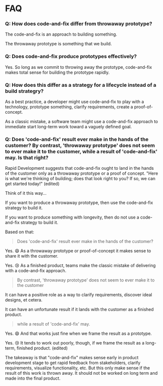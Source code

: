 # FAQ

### Q: How does code-and-fix differ from throwaway prototype?

The code-and-fix is an approach to building something.

The throwaway prototype is something that we build.


### Q: Does code-and-fix produce prototypes effectively?

Yes. So long as we commit to throwing away the prototype, code-and-fix makes total sense for building the prototype rapidly.

### Q: How does this differ as a strategy for a lifecycle instead of a build strategry?

As a best practice, a developer might use code-and-fix to play with a technology, prototype something, clarify requirements, create a proof-of-concept.

As a classic mistake, a software team might use a code-and-fix approach to immediate start long-term work toward a vaguely defined goal.


### Q: Does 'code-and-fix' result ever make in the hands of the customer? By contrast, 'throwaway prototype' does not seem to ever make it to the customer, while a result of 'code-and-fix' may. Is that right?

Rapid Development suggests that code-and-fix ought to land in the hands of the customer only as a throwaway prototype or a proof of concept. "Here is what we're thinking of building; does that look right to you? If so, we can get started today!" (edited) 

Think of it this way...

If you want to produce a throwaway prototype, then use the code-and-fix strategy to build it.

If you want to produce something with longevity, then do not use a code-and-fix strategy to build it.

Based on that:

> Does 'code-and-fix' result ever make in the hands of the customer?

Yes. :smile: As a throwaway prototype or proof-of-concept it makes sense to share it with the customer.

Yes. :cry: As a finished product, teams make the classic mistake of delivering with a code-and-fix approach.

> By contrast, 'throwaway prototype' does not seem to ever make it to the customer

It can have a positive role as a way to clarify requirements, discover ideal designs, et cetera.

It can have an unfortunate result if it lands with the customer as a finished product.

> while a result of 'code-and-fix' may.

Yes. :smile: And that works just fine when we frame the result as a prototype.

Yes. :cry: It tends to work out poorly, though, if we frame the result as a long-term, finished product. (edited) 

The takeaway is that "code-and-fix" makes sense early in product development stage to get rapid feedback from stakeholders, clarify requirements, visualize functionality, etc. But this only make sense if the result of this work is thrown away. It should not be worked on long term and made into the final product.
